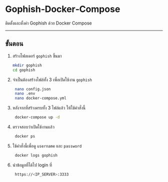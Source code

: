 # Gophish‑Docker‑Compose

ติดตั้งและตั้งค่า Gophish ด้วย Docker Compose

---

## ขั้นตอน

1. สร้างโฟลเดอร์ `gophish` ขึ้นมา

   ```bash
   mkdir gophish
   cd gophish

2. จำเป็นต้องสร้างไฟล์ทั้ง 3 เพื่อเปิดใช้งาน `gophish`

   ```bash
    nano config.json
    nano .env
    nano docker-compose.yml

3. หลังจากที่สร้างครบทั้ง 3 ไฟล์แล้ว ให้ใช้คำสั่งนี้

   ```bash
    docker-compose up -d

4. ตรวจสอบว่าเปิดใช้งานแล้ว

   ```bash
    docker ps

5. ใช้คำสั่งนี้เพื่อดู `username` และ `password`

   ```bash
    docker logs gophish

6. นำข้อมูลที่ได้ไป login ที่

   ```bash
    https://<IP_SERVER>:3333
